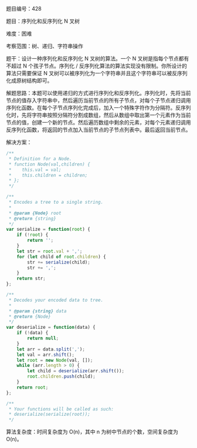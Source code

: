 题目编号：428

题目：序列化和反序列化 N 叉树

难度：困难

考察范围：树、递归、字符串操作

题干：设计一种序列化和反序列化 N 叉树的算法。一个 N 叉树是指每个节点都有不超过 N 个孩子节点。序列化 / 反序列化算法的算法实现没有限制。你所设计的算法只需要保证 N 叉树可以被序列化为一个字符串并且这个字符串可以被反序列化成原树结构即可。

解题思路：本题可以使用递归的方式进行序列化和反序列化。序列化时，先将当前节点的值存入字符串中，然后遍历当前节点的所有子节点，对每个子节点递归调用序列化函数。在每个子节点序列化完成后，加入一个特殊字符作为分隔符。反序列化时，先将字符串按照分隔符分割成数组，然后从数组中取出第一个元素作为当前节点的值，创建一个新的节点。然后遍历数组中剩余的元素，对每个元素递归调用反序列化函数，将返回的节点加入当前节点的子节点列表中。最后返回当前节点。

解决方案：

```javascript
/**
 * Definition for a Node.
 * function Node(val,children) {
 *    this.val = val;
 *    this.children = children;
 * };
 */

/**
 * Encodes a tree to a single string.
 *
 * @param {Node} root
 * @return {string}
 */
var serialize = function(root) {
    if (!root) {
        return '';
    }
    let str = root.val + ',';
    for (let child of root.children) {
        str += serialize(child);
        str += ',';
    }
    return str;
};

/**
 * Decodes your encoded data to tree.
 *
 * @param {string} data
 * @return {Node}
 */
var deserialize = function(data) {
    if (!data) {
        return null;
    }
    let arr = data.split(',');
    let val = arr.shift();
    let root = new Node(val, []);
    while (arr.length > 0) {
        let child = deserialize(arr.shift());
        root.children.push(child);
    }
    return root;
};

/**
 * Your functions will be called as such:
 * deserialize(serialize(root));
 */
```

算法复杂度：时间复杂度为 O(n)，其中 n 为树中节点的个数，空间复杂度为 O(n)。